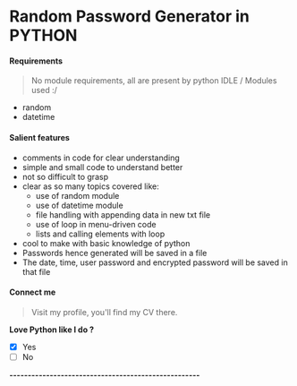 # Random Password Generator in PYTHON

#### Requirements

> No module requirements, all are present by python IDLE /
> Modules used :/

* random
* datetime

#### Salient features

* comments in code for clear understanding
* simple and small code to understand better
* not so difficult to grasp
* clear as so many topics covered like:
  * use of random module
  * use of datetime module
  * file handling with appending data in new txt file
  * use of loop in menu-driven code
  * lists and calling elements with loop
* cool to make with basic knowledge of python
* Passwords hence generated will be saved in a file
* The date, time, user password and encrypted password will be saved in that file

#### Connect me

> Visit my profile, you'll find my CV there. 

__Love Python like I do ?__

- [x] Yes
- [ ] No

__----------------------------------------------------__
